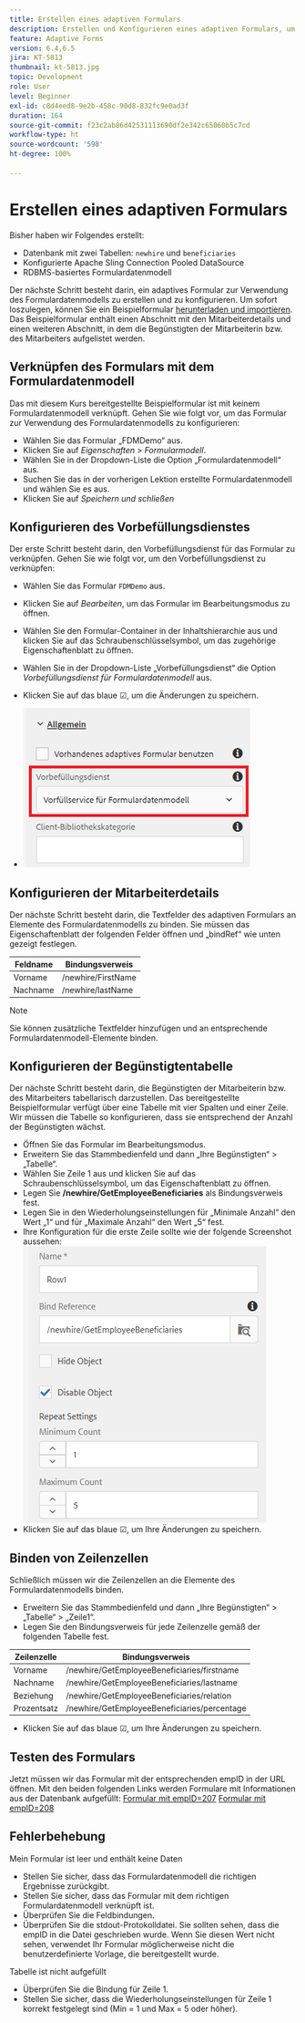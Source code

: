 ```yaml
---
title: Erstellen eines adaptiven Formulars
description: Erstellen und Konfigurieren eines adaptiven Formulars, um den Vorbefüllungsdienst des Formulardatenmodells zu verwenden
feature: Adaptive Forms
version: 6.4,6.5
jira: KT-5813
thumbnail: kt-5813.jpg
topic: Development
role: User
level: Beginner
exl-id: c8d4eed8-9e2b-458c-90d8-832fc9e0ad3f
duration: 164
source-git-commit: f23c2ab86d42531113690df2e342c65060b5c7cd
workflow-type: ht
source-wordcount: '598'
ht-degree: 100%

---
```


# Erstellen eines adaptiven Formulars

Bisher haben wir Folgendes erstellt:

* Datenbank mit zwei Tabellen: `newhire` und `beneficiaries`
* Konfigurierte Apache Sling Connection Pooled DataSource
* RDBMS-basiertes Formulardatenmodell

Der nächste Schritt besteht darin, ein adaptives Formular zur Verwendung des Formulardatenmodells zu erstellen und zu konfigurieren. Um sofort loszulegen, können Sie ein Beispielformular [herunterladen und importieren](assets/fdm-demo-af.zip). Das Beispielformular enthält einen Abschnitt mit den Mitarbeiterdetails und einen weiteren Abschnitt, in dem die Begünstigten der Mitarbeiterin bzw. des Mitarbeiters aufgelistet werden.

## Verknüpfen des Formulars mit dem Formulardatenmodell

Das mit diesem Kurs bereitgestellte Beispielformular ist mit keinem Formulardatenmodell verknüpft. Gehen Sie wie folgt vor, um das Formular zur Verwendung des Formulardatenmodells zu konfigurieren:

* Wählen Sie das Formular „FDMDemo“ aus.
* Klicken Sie auf _Eigenschaften_ > _Formularmodell_.
* Wählen Sie in der Dropdown-Liste die Option „Formulardatenmodell“ aus.
* Suchen Sie das in der vorherigen Lektion erstellte Formulardatenmodell und wählen Sie es aus.
* Klicken Sie auf _Speichern und schließen_

## Konfigurieren des Vorbefüllungsdienstes

Der erste Schritt besteht darin, den Vorbefüllungsdienst für das Formular zu verknüpfen. Gehen Sie wie folgt vor, um den Vorbefüllungsdienst zu verknüpfen:

* Wählen Sie das Formular `FDMDemo` aus.
* Klicken Sie auf _Bearbeiten_, um das Formular im Bearbeitungsmodus zu öffnen.
* Wählen Sie den Formular-Container in der Inhaltshierarchie aus und klicken Sie auf das Schraubenschlüsselsymbol, um das zugehörige Eigenschaftenblatt zu öffnen.
* Wählen Sie in der Dropdown-Liste „Vorbefüllungsdienst“ die Option _Vorbefüllungsdienst für Formulardatenmodell_ aus.
* Klicken Sie auf das blaue ☑, um die Änderungen zu speichern.

* ![prefill-service](assets/fdm-prefill.png)

## Konfigurieren der Mitarbeiterdetails

Der nächste Schritt besteht darin, die Textfelder des adaptiven Formulars an Elemente des Formulardatenmodells zu binden. Sie müssen das Eigenschaftenblatt der folgenden Felder öffnen und „bindRef“ wie unten gezeigt festlegen.


| Feldname | Bindungsverweis |
|------------|--------------------|
| Vorname | /newhire/FirstName |
| Nachname | /newhire/lastName |

>[!NOTE]
>
>Sie können zusätzliche Textfelder hinzufügen und an entsprechende Formulardatenmodell-Elemente binden.

## Konfigurieren der Begünstigtentabelle

Der nächste Schritt besteht darin, die Begünstigten der Mitarbeiterin bzw. des Mitarbeiters tabellarisch darzustellen. Das bereitgestellte Beispielformular verfügt über eine Tabelle mit vier Spalten und einer Zeile. Wir müssen die Tabelle so konfigurieren, dass sie entsprechend der Anzahl der Begünstigten wächst.

* Öffnen Sie das Formular im Bearbeitungsmodus.
* Erweitern Sie das Stammbedienfeld und dann „Ihre Begünstigten“ > „Tabelle“.
* Wählen Sie Zeile 1 aus und klicken Sie auf das Schraubenschlüsselsymbol, um das Eigenschaftenblatt zu öffnen.
* Legen Sie **/newhire/GetEmployeeBeneficiaries** als Bindungsverweis fest.
* Legen Sie in den Wiederholungseinstellungen für „Minimale Anzahl“ den Wert „1“ und für „Maximale Anzahl“ den Wert „5“ fest.
* Ihre Konfiguration für die erste Zeile sollte wie der folgende Screenshot aussehen:
  ![row-configure](assets/configure-row.PNG)
* Klicken Sie auf das blaue ☑, um Ihre Änderungen zu speichern.

## Binden von Zeilenzellen

Schließlich müssen wir die Zeilenzellen an die Elemente des Formulardatenmodells binden.

* Erweitern Sie das Stammbedienfeld und dann „Ihre Begünstigten“ > „Tabelle“ > „Zeile1“.
* Legen Sie den Bindungsverweis für jede Zeilenzelle gemäß der folgenden Tabelle fest.

| Zeilenzelle | Bindungsverweis |
|------------|----------------------------------------------|
| Vorname | /newhire/GetEmployeeBeneficiaries/firstname |
| Nachname | /newhire/GetEmployeeBeneficiaries/lastname |
| Beziehung | /newhire/GetEmployeeBeneficiaries/relation |
| Prozentsatz | /newhire/GetEmployeeBeneficiaries/percentage |

* Klicken Sie auf das blaue ☑, um Ihre Änderungen zu speichern.

## Testen des Formulars

Jetzt müssen wir das Formular mit der entsprechenden empID in der URL öffnen. Mit den beiden folgenden Links werden Formulare mit Informationen aus der Datenbank aufgefüllt:
[Formular mit empID=207](http://localhost:4502/content/dam/formsanddocuments/fdmdemo/jcr:content?wcmmode=disabled&amp;empID=207)
[Formular mit empID=208](http://localhost:4502/content/dam/formsanddocuments/fdmdemo/jcr:content?wcmmode=disabled&amp;empID=208)

## Fehlerbehebung

Mein Formular ist leer und enthält keine Daten

* Stellen Sie sicher, dass das Formulardatenmodell die richtigen Ergebnisse zurückgibt.
* Stellen Sie sicher, dass das Formular mit dem richtigen Formulardatenmodell verknüpft ist.
* Überprüfen Sie die Feldbindungen.
* Überprüfen Sie die stdout-Protokolldatei. Sie sollten sehen, dass die empID in die Datei geschrieben wurde. Wenn Sie diesen Wert nicht sehen, verwendet Ihr Formular möglicherweise nicht die benutzerdefinierte Vorlage, die bereitgestellt wurde.

Tabelle ist nicht aufgefüllt

* Überprüfen Sie die Bindung für Zeile 1.
* Stellen Sie sicher, dass die Wiederholungseinstellungen für Zeile 1 korrekt festgelegt sind (Min = 1 und Max = 5 oder höher).
